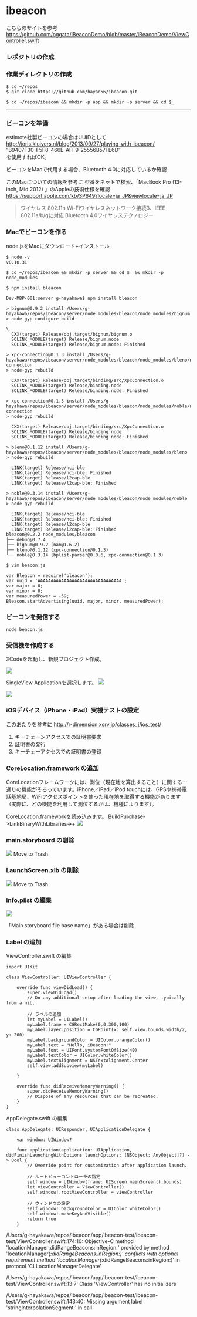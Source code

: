# ibeacon


こちらのサイトを参考
https://github.com/oggata/iBeaconDemo/blob/master/iBeaconDemo/ViewController.swift


### レポジトリの作成




### 作業ディレクトリの作成

```
$ cd ~/repos
$ git clone https://github.com/hayao56/ibeacon.git

$ cd ~/repos/ibeacon && mkdir -p app && mkdir -p server && cd $_
```

---

### ビーコンを準備

estimote社製ビーコンの場合はUUIDとして  
http://joris.kluivers.nl/blog/2013/09/27/playing-with-ibeacon/  
”B9407F30-F5F8-466E-AFF9-25556B57FE6D”  
を使用すればOK。

ビーコンをMacで代用する場合、Bluetooth 4.0に対応しているか確認

このMacについての情報を参考に
型番をネットで検索、「MacBook Pro (13-inch, Mid 2012) 」のAppleの技術仕様を確認  
https://support.apple.com/kb/SP649?locale=ja_JP&viewlocale=ja_JP  

>ワイヤレス
802.11n Wi-Fiワイヤレスネットワーク接続3、IEEE 802.11a/b/gに対応
Bluetooth 4.0ワイヤレステクノロジー


### Macでビーコンを作る

node.jsをMacにダウンロード+インストール  
```
$ node -v
v0.10.31

$ cd ~/repos/ibeacon && mkdir -p server && cd $_ && mkdir -p node_modules
```

```
$ npm install bleacon

Dev-MBP-001:server g-hayakawa$ npm install bleacon

> bignum@0.9.2 install /Users/g-hayakawa/repos/ibeacon/server/node_modules/bleacon/node_modules/bignum
> node-gyp configure build

\
  CXX(target) Release/obj.target/bignum/bignum.o
  SOLINK_MODULE(target) Release/bignum.node
  SOLINK_MODULE(target) Release/bignum.node: Finished

> xpc-connection@0.1.3 install /Users/g-hayakawa/repos/ibeacon/server/node_modules/bleacon/node_modules/bleno/node_modules/xpc-connection
> node-gyp rebuild

  CXX(target) Release/obj.target/binding/src/XpcConnection.o
  SOLINK_MODULE(target) Release/binding.node
  SOLINK_MODULE(target) Release/binding.node: Finished

> xpc-connection@0.1.3 install /Users/g-hayakawa/repos/ibeacon/server/node_modules/bleacon/node_modules/noble/node_modules/xpc-connection
> node-gyp rebuild

  CXX(target) Release/obj.target/binding/src/XpcConnection.o
  SOLINK_MODULE(target) Release/binding.node
  SOLINK_MODULE(target) Release/binding.node: Finished

> bleno@0.1.12 install /Users/g-hayakawa/repos/ibeacon/server/node_modules/bleacon/node_modules/bleno
> node-gyp rebuild

  LINK(target) Release/hci-ble
  LINK(target) Release/hci-ble: Finished
  LINK(target) Release/l2cap-ble
  LINK(target) Release/l2cap-ble: Finished

> noble@0.3.14 install /Users/g-hayakawa/repos/ibeacon/server/node_modules/bleacon/node_modules/noble
> node-gyp rebuild

  LINK(target) Release/hci-ble
  LINK(target) Release/hci-ble: Finished
  LINK(target) Release/l2cap-ble
  LINK(target) Release/l2cap-ble: Finished
bleacon@0.2.2 node_modules/bleacon
├── debug@0.7.4
├── bignum@0.9.2 (nan@1.6.2)
├── bleno@0.1.12 (xpc-connection@0.1.3)
└── noble@0.3.14 (bplist-parser@0.0.6, xpc-connection@0.1.3)
```

```
$ vim beacon.js
```

```
var Bleacon = require('bleacon');
var uuid = 'AAAAAAAAAAAAAAAAAAAAAAAAAAAAAAAA';
var major = 0;
var minor = 0;
var measuredPower = -59;
Bleacon.startAdvertising(uuid, major, minor, measuredPower);
```

### ビーコンを発信する

```
node beacon.js
```


### 受信機を作成する

XCodeを起動し、新規プロジェクト作成。

![](images/app001-1.png)


SingleView Applicationを選択します。
![](images/app001-2.png)

![](images/app001-3.png)


### iOSデバイス（iPhone・iPad）実機テストの設定

このあたりを参考に
http://r-dimension.xsrv.jp/classes_j/ios_test/

1. キーチェーンアクセスでの証明書要求
2. 証明書の発行
3. キーチェーアクセスでの証明書の登録

### CoreLocation.framework の追加

CoreLocationフレームワークには、測位（現在地を算出すること）に関する一通りの機能がそろっています。iPhone／iPad／iPod touchには、GPSや携帯電話基地局、WiFiアクセスポイントを使った現在地を取得する機能があります（実際に、どの機能を利用して測位するかは、機種によります）。

CoreLocation.frameworkを読み込みます。
BuildPurchase->LinkBinaryWithLibraries->+
![](images/app001-4.png#)


### main.storyboard の削除

![](images/app001-6.png)
Move to Trash


### LaunchScreen.xlb の削除

![](images/app001-7.png)
Move to Trash

### Info.plist の編集

![](images/app001-8.png)

「Main storyboard file base name」がある場合は削除


### Label の追加

ViewController.swift の編集

```
import UIKit

class ViewController: UIViewController {

    override func viewDidLoad() {
        super.viewDidLoad()
        // Do any additional setup after loading the view, typically from a nib.

        // ラベルの追加
        let myLabel = UILabel()
        myLabel.frame = CGRectMake(0,0,300,100)
        myLabel.layer.position = CGPoint(x: self.view.bounds.width/2, y: 200)
        myLabel.backgroundColor = UIColor.orangeColor()
        myLabel.text = "Hello, iBeacon!"
        myLabel.font = UIFont.systemFontOfSize(40)
        myLabel.textColor = UIColor.whiteColor()
        myLabel.textAlignment = NSTextAlignment.Center
        self.view.addSubview(myLabel)

    }

    override func didReceiveMemoryWarning() {
        super.didReceiveMemoryWarning()
        // Dispose of any resources that can be recreated.
    }
}
```

AppDelegate.swift の編集

```
class AppDelegate: UIResponder, UIApplicationDelegate {

    var window: UIWindow?

    func application(application: UIApplication, didFinishLaunchingWithOptions launchOptions: [NSObject: AnyObject]?) -> Bool {
        // Override point for customization after application launch.

        // ルートビューコントローラの指定
        self.window = UIWindow(frame: UIScreen.mainScreen().bounds)
        let viewController = ViewController()
        self.window!.rootViewController = viewController

        // ウィンドウの設定
        self.window!.backgroundColor = UIColor.whiteColor()
        self.window!.makeKeyAndVisible()
        return true
    }
```


/Users/g-hayakawa/repos/ibeacon/app/ibeacon-test/ibeacon-test/ViewController.swift:174:10: Objective-C method 'locationManager:didRangeBeacons:inRegion:' provided by method 'locationManager(_:didRangeBeacons:inRegion:)' conflicts with optional requirement method 'locationManager(_:didRangeBeacons:inRegion:)' in protocol 'CLLocationManagerDelegate'



/Users/g-hayakawa/repos/ibeacon/app/ibeacon-test/ibeacon-test/ViewController.swift:13:7: Class 'ViewController' has no initializers


/Users/g-hayakawa/repos/ibeacon/app/ibeacon-test/ibeacon-test/ViewController.swift:143:40: Missing argument label 'stringInterpolationSegment:' in call
